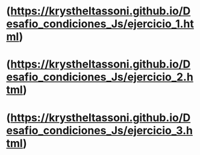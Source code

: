 # (https://krystheltassoni.github.io/Desafio_condiciones_Js/ejercicio_1.html)

# (https://krystheltassoni.github.io/Desafio_condiciones_Js/ejercicio_2.html)

# (https://krystheltassoni.github.io/Desafio_condiciones_Js/ejercicio_3.html)

